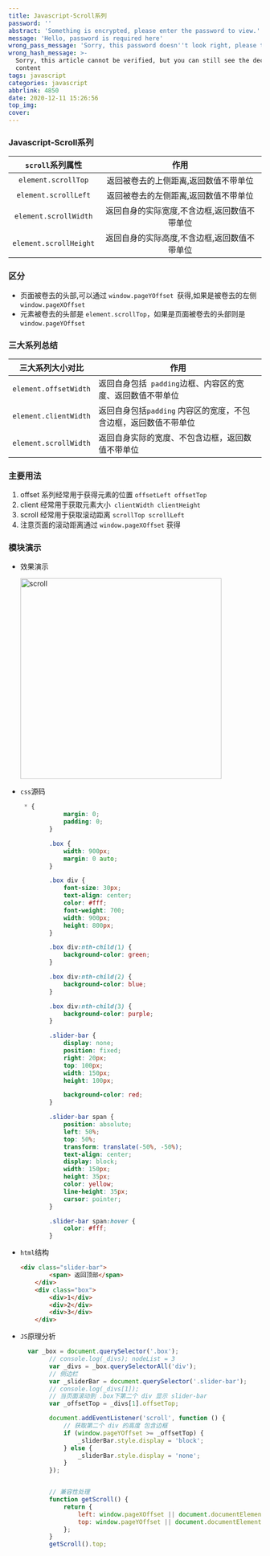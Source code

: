 ```yaml
---
title: Javascript-Scroll系列
password: ''
abstract: 'Something is encrypted, please enter the password to view.'
message: 'Hello, password is required here'
wrong_pass_message: 'Sorry, this password doesn''t look right, please try again.'
wrong_hash_message: >-
  Sorry, this article cannot be verified, but you can still see the decrypted
  content
tags: javascript
categories: javascript
abbrlink: 4850
date: 2020-12-11 15:26:56
top_img:
cover:
---
```


###  Javascript-Scroll系列

|    `scroll`系列属性    |                     作用                     |
| :--------------------: | :------------------------------------------: |
|  `element.scrollTop`   |    返回被卷去的上侧距离,返回数值不带单位     |
|  `element.scrollLeft`  |    返回被卷去的左侧距离,返回数值不带单位     |
| `element.scrollWidth`  | 返回自身的实际宽度,不含边框,返回数值不带单位 |
| `element.scrollHeight` | 返回自身的实际高度,不含边框,返回数值不带单位 |



###  区分

+ 页面被卷去的头部,可以通过 `window.pageYOffset `获得,如果是被卷去的左侧 `window.pageXOffset`
+ 元素被卷去的头部是 `element.scrollTop`，如果是页面被卷去的头部则是 `window.pageYOffset`





###  三大系列总结

| 三大系列大小对比      | 作用                                                         |
| --------------------- | ------------------------------------------------------------ |
| `element.offsetWidth` | 返回自身包括` padding`边框、内容区的宽度、返回数值不带单位   |
| `element.clientWidth` | 返回自身包括` padding ` 内容区的宽度，不包含边框，返回数值不带单位 |
| `element.scrollWidth` | 返回自身实际的宽度、不包含边框，返回数值不带单位             |

###  主要用法

1. offset 系列经常用于获得元素的位置 `offsetLeft offsetTop`
2. client 经常用于获取元素大小` clientWidth clientHeight`
3. scroll 经常用于获取滚动距离 `scrollTop scrollLeft`
4. 注意页面的滚动距离通过 `window.pageXOffset` 获得



###  模块演示

+ 效果演示

  <img src="https://img-blog.csdnimg.cn/20201211162010294.gif" title="scroll" alt="scroll" width="400">

+ `css`源码

  ```css
   * {
              margin: 0;
              padding: 0;
          }
  
          .box {
              width: 900px;
              margin: 0 auto;
          }
  
          .box div {
              font-size: 30px;
              text-align: center;
              color: #fff;
              font-weight: 700;
              width: 900px;
              height: 800px;
          }
  
          .box div:nth-child(1) {
              background-color: green;
          }
  
          .box div:nth-child(2) {
              background-color: blue;
          }
  
          .box div:nth-child(3) {
              background-color: purple;
          }
  
          .slider-bar {
              display: none;
              position: fixed;
              right: 20px;
              top: 100px;
              width: 150px;
              height: 100px;
  
              background-color: red;
          }
  
          .slider-bar span {
              position: absolute;
              left: 50%;
              top: 50%;
              transform: translate(-50%, -50%);
              text-align: center;
              display: block;
              width: 150px;
              height: 35px;
              color: yellow;
              line-height: 35px;
              cursor: pointer;
          }
  
          .slider-bar span:hover {
              color: #fff;
          }
  ```

+ `html`结构

  ```html
  <div class="slider-bar">
          <span> 返回顶部</span>
      </div>
      <div class="box">
          <div>1</div>
          <div>2</div>
          <div>3</div>
      </div>
  ```

+ `JS`原理分析

  ```javascript
    var _box = document.querySelector('.box');
          // console.log(_divs); nodeList = 3
          var _divs = _box.querySelectorAll('div');
          // 侧边栏 
          var _sliderBar = document.querySelector('.slider-bar');
          // console.log(_divs[1]);
          // 当页面滚动到 .box下第二个 div 显示 slider-bar 
          var _offsetTop = _divs[1].offsetTop;
  
          document.addEventListener('scroll', function () {
              // 获取第二个 div 的高度 包含边框 
              if (window.pageYOffset >= _offsetTop) {
                  _sliderBar.style.display = 'block';
              } else {
                  _sliderBar.style.display = 'none';
              }
          });
  
  
          // 兼容性处理
          function getScroll() {
              return {
                  left: window.pageXOffset || document.documentElement.scrollLeft || document.body.scrollLeft || 0,
                  top: window.pageYOffset || document.documentElement.scrollTop || document.body.scrollTop || 0
              };
          }
          getScroll().top;
  ```

  

